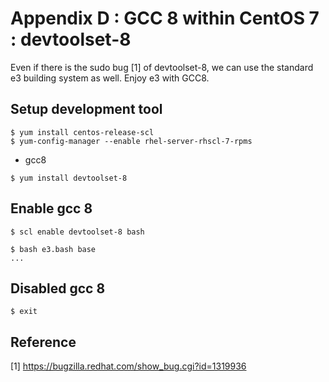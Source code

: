 # Appendix D : GCC 8 within CentOS 7 : devtoolset-8

Even if there is the sudo bug [1] of devtoolset-8, we can use the standard e3 building system as well. Enjoy e3 with GCC8. 


## Setup development tool

```
$ yum install centos-release-scl
$ yum-config-manager --enable rhel-server-rhscl-7-rpms
```

* gcc8

```
$ yum install devtoolset-8
```

## Enable gcc 8

```
$ scl enable devtoolset-8 bash
```

```
$ bash e3.bash base
...

```

## Disabled gcc 8

```
$ exit
```

## Reference
[1] https://bugzilla.redhat.com/show_bug.cgi?id=1319936

